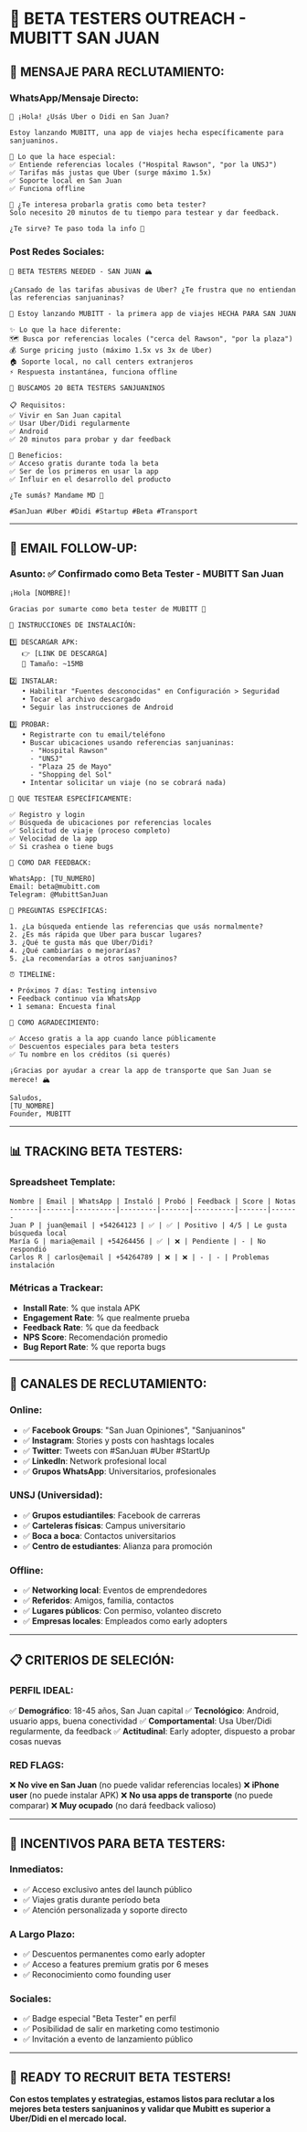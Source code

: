 # 👥 BETA TESTERS OUTREACH - MUBITT SAN JUAN

## 📱 **MENSAJE PARA RECLUTAMIENTO:**

### **WhatsApp/Mensaje Directo:**
```
🚗 ¡Hola! ¿Usás Uber o Didi en San Juan?

Estoy lanzando MUBITT, una app de viajes hecha específicamente para sanjuaninos. 

🎯 Lo que la hace especial:
✅ Entiende referencias locales ("Hospital Rawson", "por la UNSJ")
✅ Tarifas más justas que Uber (surge máximo 1.5x)
✅ Soporte local en San Juan
✅ Funciona offline

🧪 ¿Te interesa probarla gratis como beta tester?
Solo necesito 20 minutos de tu tiempo para testear y dar feedback.

¿Te sirve? Te paso toda la info 📲
```

### **Post Redes Sociales:**
```
🚗 BETA TESTERS NEEDED - SAN JUAN 🏔️

¿Cansado de las tarifas abusivas de Uber? ¿Te frustra que no entiendan las referencias sanjuaninas?

🎯 Estoy lanzando MUBITT - la primera app de viajes HECHA PARA SAN JUAN

✨ Lo que la hace diferente:
🗺️ Busca por referencias locales ("cerca del Rawson", "por la plaza")
💰 Surge pricing justo (máximo 1.5x vs 3x de Uber)
🏠 Soporte local, no call centers extranjeros
⚡ Respuesta instantánea, funciona offline

🧪 BUSCAMOS 20 BETA TESTERS SANJUANINOS

📋 Requisitos:
✅ Vivir en San Juan capital
✅ Usar Uber/Didi regularmente
✅ Android
✅ 20 minutos para probar y dar feedback

🎁 Beneficios:
✅ Acceso gratis durante toda la beta
✅ Ser de los primeros en usar la app
✅ Influir en el desarrollo del producto

¿Te sumás? Mandame MD 📩

#SanJuan #Uber #Didi #Startup #Beta #Transport
```

---

## 📧 **EMAIL FOLLOW-UP:**

### **Asunto:** ✅ Confirmado como Beta Tester - MUBITT San Juan

```
¡Hola [NOMBRE]!

Gracias por sumarte como beta tester de MUBITT 🚗

📲 INSTRUCCIONES DE INSTALACIÓN:

1️⃣ DESCARGAR APK:
   👉 [LINK DE DESCARGA] 
   📏 Tamaño: ~15MB

2️⃣ INSTALAR:
   • Habilitar "Fuentes desconocidas" en Configuración > Seguridad
   • Tocar el archivo descargado
   • Seguir las instrucciones de Android

3️⃣ PROBAR:
   • Registrarte con tu email/teléfono
   • Buscar ubicaciones usando referencias sanjuaninas:
     - "Hospital Rawson"
     - "UNSJ"  
     - "Plaza 25 de Mayo"
     - "Shopping del Sol"
   • Intentar solicitar un viaje (no se cobrará nada)

🧪 QUE TESTEAR ESPECÍFICAMENTE:

✅ Registro y login
✅ Búsqueda de ubicaciones por referencias locales
✅ Solicitud de viaje (proceso completo)
✅ Velocidad de la app
✅ Si crashea o tiene bugs

📝 COMO DAR FEEDBACK:

WhatsApp: [TU_NUMERO]
Email: beta@mubitt.com
Telegram: @MubittSanJuan

💬 PREGUNTAS ESPECÍFICAS:

1. ¿La búsqueda entiende las referencias que usás normalmente?
2. ¿Es más rápida que Uber para buscar lugares?
3. ¿Qué te gusta más que Uber/Didi?
4. ¿Qué cambiarías o mejorarías?
5. ¿La recomendarías a otros sanjuaninos?

⏰ TIMELINE:

• Próximos 7 días: Testing intensivo
• Feedback continuo vía WhatsApp
• 1 semana: Encuesta final

🎁 COMO AGRADECIMIENTO:

✅ Acceso gratis a la app cuando lance públicamente
✅ Descuentos especiales para beta testers
✅ Tu nombre en los créditos (si querés)

¡Gracias por ayudar a crear la app de transporte que San Juan se merece! 🏔️

Saludos,
[TU_NOMBRE]
Founder, MUBITT
```

---

## 📊 **TRACKING BETA TESTERS:**

### **Spreadsheet Template:**
```
Nombre | Email | WhatsApp | Instaló | Probó | Feedback | Score | Notas
-------|-------|----------|---------|-------|----------|-------|-------
Juan P | juan@email | +54264123 | ✅ | ✅ | Positivo | 4/5 | Le gusta búsqueda local
María G | maria@email | +54264456 | ✅ | ❌ | Pendiente | - | No respondió
Carlos R | carlos@email | +54264789 | ❌ | ❌ | - | - | Problemas instalación
```

### **Métricas a Trackear:**
- **Install Rate**: % que instala APK
- **Engagement Rate**: % que realmente prueba
- **Feedback Rate**: % que da feedback
- **NPS Score**: Recomendación promedio
- **Bug Report Rate**: % que reporta bugs

---

## 🎯 **CANALES DE RECLUTAMIENTO:**

### **Online:**
- ✅ **Facebook Groups**: "San Juan Opiniones", "Sanjuaninos"
- ✅ **Instagram**: Stories y posts con hashtags locales
- ✅ **Twitter**: Tweets con #SanJuan #Uber #StartUp
- ✅ **LinkedIn**: Network profesional local
- ✅ **Grupos WhatsApp**: Universitarios, profesionales

### **UNSJ (Universidad):**
- ✅ **Grupos estudiantiles**: Facebook de carreras
- ✅ **Carteleras físicas**: Campus universitario
- ✅ **Boca a boca**: Contactos universitarios
- ✅ **Centro de estudiantes**: Alianza para promoción

### **Offline:**
- ✅ **Networking local**: Eventos de emprendedores
- ✅ **Referidos**: Amigos, familia, contactos
- ✅ **Lugares públicos**: Con permiso, volanteo discreto
- ✅ **Empresas locales**: Empleados como early adopters

---

## 📋 **CRITERIOS DE SELECIÓN:**

### **PERFIL IDEAL:**
✅ **Demográfico**: 18-45 años, San Juan capital
✅ **Tecnológico**: Android, usuario apps, buena conectividad
✅ **Comportamental**: Usa Uber/Didi regularmente, da feedback
✅ **Actitudinal**: Early adopter, dispuesto a probar cosas nuevas

### **RED FLAGS:**
❌ **No vive en San Juan** (no puede validar referencias locales)
❌ **iPhone user** (no puede instalar APK)
❌ **No usa apps de transporte** (no puede comparar)
❌ **Muy ocupado** (no dará feedback valioso)

---

## 🎁 **INCENTIVOS PARA BETA TESTERS:**

### **Inmediatos:**
- ✅ Acceso exclusivo antes del launch público
- ✅ Viajes gratis durante período beta
- ✅ Atención personalizada y soporte directo

### **A Largo Plazo:**
- ✅ Descuentos permanentes como early adopter
- ✅ Acceso a features premium gratis por 6 meses
- ✅ Reconocimiento como founding user

### **Sociales:**
- ✅ Badge especial "Beta Tester" en perfil
- ✅ Posibilidad de salir en marketing como testimonio
- ✅ Invitación a evento de lanzamiento público

---

## 🚀 **READY TO RECRUIT BETA TESTERS!**

**Con estos templates y estrategias, estamos listos para reclutar a los mejores beta testers sanjuaninos y validar que Mubitt es superior a Uber/Didi en el mercado local.**